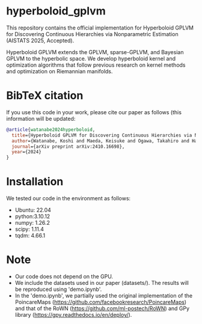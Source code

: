 # hyperboloid_gplvm
This repository contains the official implementation for Hyperboloid GPLVM for Discovering Continuous Hierarchies via Nonparametric Estimation (AISTATS 2025, Accepted).

Hyperboloid GPLVM extends the GPLVM, sparse-GPLVM, and Bayesian GPLVM to the hyperbolic space. We develop hyperboloid kernel and optimization algorithms that follow previous research on kernel methods and optimization on Riemannian manifolds.

# BibTeX citation
If you use this code in your work, please cite our paper as follows (this information will be updated:
```bibtex
@article{watanabe2024hyperboloid,
  title={Hyperboloid GPLVM for Discovering Continuous Hierarchies via Nonparametric Estimation},
  author={Watanabe, Koshi and Maeda, Keisuke and Ogawa, Takahiro and Haseyama, Miki},
  journal={arXiv preprint arXiv:2410.16698},
  year={2024}
}
```

# Installation
We tested our code in the environment as follows:
- Ubuntu: 22.04
- python:3.10.12
- numpy: 1.26.2
- scipy: 1.11.4
- tqdm: 4.66.1

# Note
- Our code does not depend on the GPU.
- We include the datasets used in our paper (datasets/). The results will be reproduced using 'demo.ipynb'.
- In the 'demo.ipynb', we partially used the original implementation of the PoincareMaps (https://github.com/facebookresearch/PoincareMaps) and that of the RoWN (https://github.com/ml-postech/RoWN) and GPy library (https://gpy.readthedocs.io/en/deploy/).
